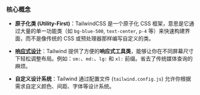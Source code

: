 ### **核心概念**

- **原子化类 (Utility-First)**：TailwindCSS 是一个原子化 CSS 框架，意思是它通过大量的单一功能类（如 `bg-blue-500`, `text-center`, `p-4` 等）来快速构建界面，而不是像传统的 CSS 或预处理器那样编写自定义的类。

- **[响应式设计](../设计&架构/响应式设计和移动优先开发原则.md)**：Tailwind 提供了方便的**响应式工具类**，能够让你在不同屏幕尺寸下轻松调整布局。例如：`sm:`、`md:`、`lg:` 和 `xl:` 前缀。省去了传统媒体查询的麻烦。

- **自定义设计系统**：Tailwind 通过配置文件 (`tailwind.config.js`) 允许你根据需求自定义颜色、间距、字体等设计系统。
